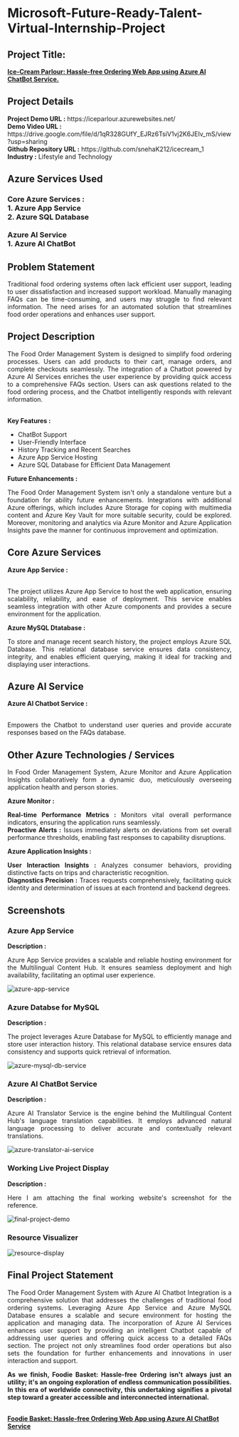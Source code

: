 <h1>Microsoft-Future-Ready-Talent-Virtual-Internship-Project</h1>
<h2>Project Title:</h2><b><a href="https://iceparlour.azurewebsites.net/">Ice-Cream Parlour: Hassle-free Ordering Web App using Azure AI ChatBot Service.</b></a>
<br>
<h2>Project Details</h2>
<b>Project Demo URL :</b> https://iceparlour.azurewebsites.net/ <br>
<b>Demo Video URL :</b> https://drive.google.com/file/d/1qR328GUfY_EJRz6TsiV1vj2K6JEIv_mS/view?usp=sharing <br>
<b>Github Repository URL :</b> https://github.com/snehaK212/icecream_1 <br>
<b>Industry :</b> Lifestyle and Technology<br>
<h2>Azure Services Used </h2>
<h3>
Core Azure Services : <br>
1. Azure App Service <br>
2. Azure SQL Database<br> <br>
Azure AI Service <br>
1. Azure AI ChatBot
</h3>
<h2>Problem Statement</h2>
<p align="justify">Traditional food ordering systems often lack efficient user support, leading to user dissatisfaction and increased support workload. Manually managing FAQs can be time-consuming, and users may struggle to find relevant information. The need arises for an automated solution that streamlines food order operations and enhances user support.</p>
<h2>Project Description</h2>
<p align="justify">The Food Order Management System is designed to simplify food ordering processes. Users can add products to their cart, manage orders, and complete checkouts seamlessly. The integration of a Chatbot powered by Azure AI Services enriches the user experience by providing quick access to a comprehensive FAQs section. Users can ask questions related to the food ordering process, and the Chatbot intelligently responds with relevant information.</p><br>
<b>Key Features :</b>
<ul>
    <li>ChatBot Support</li>
    <li>User-Friendly Interface</li>
    <li>History Tracking and Recent Searches</li>
    <li>Azure App Service Hosting</li>
    <li>Azure SQL Database for Efficient Data Management</li>
</ul>
<b>Future Enhancements :</b><br>
<p align="justify">The Food Order Management System isn't only a standalone venture but a foundation for ability future enhancements. Integrations with additional Azure offerings, which includes Azure Storage for coping with multimedia content and Azure Key Vault for more suitable security, could be explored. Moreover, monitoring and analytics via Azure Monitor and Azure Application Insights pave the manner for continuous improvement and optimization.</p>
<h2>Core Azure Services</h2>
<b>Azure App Service :</b><br><p align="justify"><br>The project utilizes Azure App Service to host the web application, ensuring scalability, reliability, and ease of deployment. This service enables seamless integration with other Azure components and provides a secure environment for the application.</p>

<b>Azure MySQL Dtatabase :</b><br><p align="justify">To store and manage recent search history, the project employs Azure SQL Database. This relational database service ensures data consistency, integrity, and enables efficient querying, making it ideal for tracking and displaying user interactions.</p>
<h2>Azure AI Service</h2>
<b>Azure AI Chatbot Service :</b><br><br><p align="justify">Empowers the Chatbot to understand user queries and provide accurate responses based on the FAQs database.</p>
<h2>Other Azure Technologies / Services</h2>
<p align="justify">In Food Order Management System, Azure Monitor and Azure Application Insights collaboratively form a dynamic duo, meticulously overseeing application health and person stories.</p>

<b>Azure Monitor :</b><p align="justify"><b>Real-time Performance Metrics :</b> Monitors vital overall performance indicators, ensuring the application runs seamlessly.<br>
<b>Proactive Alerts :</b> Issues immediately alerts on deviations from set overall performance thresholds, enabling fast responses to capability disruptions.</p>
<b>Azure Application Insights :</b><p align="justify">
<b>User Interaction Insights :</b> Analyzes consumer behaviors, providing distinctive facts on trips and characteristic recognition.<br>
<b>Diagnostics Precision :</b> Traces requests comprehensively, facilitating quick identity and determination of issues at each frontend and backend degrees.

<h2>Screenshots</h2>
<h3>Azure App Service</h3>
<b>Description :</b><p align="justify">Azure App Service provides a scalable and reliable hosting environment for the Multilingual Content Hub. It ensures seamless deployment and high availability, facilitating an optimal user experience.</p>
<img src="https://github.com/Manisha-Mane01/foodie_Basket/blob/main/Screenshots/asp.png" alt="azure-app-service"></img><br>
<h3>Azure Databse for MySQL</h3>
<b>Description :</b><p align="justify"> The project leverages Azure Database for MySQL to efficiently manage and store user interaction history. This relational database service ensures data consistency and supports quick retrieval of information.</p>
<img src="https://github.com/Manisha-Mane01/foodie_Basket/blob/main/Screenshots/azuredb.png" alt="azure-mysql-db-service"></img><br>
<h3>Azure AI ChatBot Service</h3>
<b>Description :</b><p align="justify">Azure AI Translator Service is the engine behind the Multilingual Content Hub's language translation capabilities. It employs advanced natural language processing to deliver accurate and contextually relevant translations.</p>
<img src="https://github.com/Manisha-Mane01/foodie_Basket/blob/main/Screenshots/chatbot.png" alt="azure-translator-ai-service"></img><br>
<h3>Working Live Project Display</h3>
<b>Description :</b><p align="justify">Here I am attaching the final working website's screenshot for the reference.</p>
<img src="https://github.com/Manisha-Mane01/foodie_Basket/blob/main/Screenshots/project.png" alt="final-project-demo"></img>

<h3>Resource Visualizer</h3>
<img src="https://github.com/Manisha-Mane01/foodie_Basket/blob/main/Screenshots/myproject.png" alt="resource-display"></img>

<h2>Final Project Statement</h2>
<p align="justify">
The Food Order Management System with Azure AI Chatbot Integration is a comprehensive solution that addresses the challenges of traditional food ordering systems. Leveraging Azure App Service and Azure MySQL Database ensures a scalable and secure environment for hosting the application and managing data. The incorporation of Azure AI Services enhances user support by providing an intelligent Chatbot capable of addressing user queries and offering quick access to a detailed FAQs section. The project not only streamlines food order operations but also sets the foundation for further enhancements and innovations in user interaction and support.
</p>
<p align="justify">
<b>As we finish, Foodie Basket: Hassle-free Ordering isn't always just an utility; it's an ongoing exploration of endless communication possibilities. In this era of worldwide connectivity, this undertaking signifies a pivotal step toward a greater accessible and interconnected international.</b>
</p> <br>
</h2><b><a href="https://foodiebasket.azurewebsites.net/">Foodie Basket: Hassle-free Ordering Web App using Azure AI ChatBot Service</b></a>
